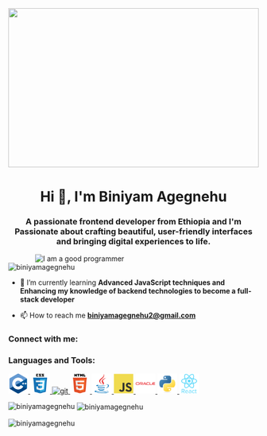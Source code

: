 <img src="https://i.postimg.cc/jdq3Cfbw/web.webp" width=100% height=320px >
<h1 align="center">Hi 👋, I'm Biniyam Agegnehu</h1>
<h3 align="center">A passionate frontend developer from Ethiopia and I'm Passionate about crafting beautiful, user-friendly interfaces and bringing digital experiences to life.</h3>
<img align="right" src="https://th.bing.com/th/id/R.7a78fd83c5626dc885713c3b5a043d14?rik=dFqjP4CkL0c%2bIw&pid=ImgRaw&r=0" alt="I am a good programmer" width="450">
<p align="left"> <img src="https://komarev.com/ghpvc/?username=biniyamagegnehu&label=Profile%20views&color=0e75b6&style=flat" alt="biniyamagegnehu" /> </p>

- 🌱 I’m currently learning **Advanced JavaScript techniques and Enhancing my knowledge of backend technologies to become a full-stack developer**

- 📫 How to reach me **biniyamagegnehu2@gmail.com**

<h3 align="left">Connect with me:</h3>
<p align="left">
</p>

<h3 align="left">Languages and Tools:</h3>
<p align="left"> <a href="https://www.w3schools.com/cpp/" target="_blank" rel="noreferrer"> <img src="https://raw.githubusercontent.com/devicons/devicon/master/icons/cplusplus/cplusplus-original.svg" alt="cplusplus" width="40" height="40"/> </a> <a href="https://www.w3schools.com/css/" target="_blank" rel="noreferrer"> <img src="https://raw.githubusercontent.com/devicons/devicon/master/icons/css3/css3-original-wordmark.svg" alt="css3" width="40" height="40"/> </a> <a href="https://git-scm.com/" target="_blank" rel="noreferrer"> <img src="https://www.vectorlogo.zone/logos/git-scm/git-scm-icon.svg" alt="git" width="40" height="40"/> </a> <a href="https://www.w3.org/html/" target="_blank" rel="noreferrer"> <img src="https://raw.githubusercontent.com/devicons/devicon/master/icons/html5/html5-original-wordmark.svg" alt="html5" width="40" height="40"/> </a> <a href="https://www.java.com" target="_blank" rel="noreferrer"> <img src="https://raw.githubusercontent.com/devicons/devicon/master/icons/java/java-original.svg" alt="java" width="40" height="40"/> </a> <a href="https://developer.mozilla.org/en-US/docs/Web/JavaScript" target="_blank" rel="noreferrer"> <img src="https://raw.githubusercontent.com/devicons/devicon/master/icons/javascript/javascript-original.svg" alt="javascript" width="40" height="40"/> </a> <a href="https://www.oracle.com/" target="_blank" rel="noreferrer"> <img src="https://raw.githubusercontent.com/devicons/devicon/master/icons/oracle/oracle-original.svg" alt="oracle" width="40" height="40"/> </a> <a href="https://www.python.org" target="_blank" rel="noreferrer"> <img src="https://raw.githubusercontent.com/devicons/devicon/master/icons/python/python-original.svg" alt="python" width="40" height="40"/> </a> <a href="https://reactjs.org/" target="_blank" rel="noreferrer"> <img src="https://raw.githubusercontent.com/devicons/devicon/master/icons/react/react-original-wordmark.svg" alt="react" width="40" height="40"/> </a> </p>

<p><img align="left" src="https://github-readme-stats.vercel.app/api/top-langs?username=biniyamagegnehu&show_icons=true&locale=en&layout=compact" alt="biniyamagegnehu" /></p>

<p>&nbsp;<img align="center" src="https://github-readme-stats.vercel.app/api?username=biniyamagegnehu&show_icons=true&locale=en" alt="biniyamagegnehu" /></p>

<p><img align="center" src="https://github-readme-streak-stats.herokuapp.com/?user=biniyamagegnehu&" alt="biniyamagegnehu" /></p>

